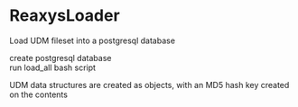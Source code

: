 # ReaxysLoader
Load UDM fileset into a postgresql database

create postgresql database<br>
run load_all bash script

UDM data structures are created as objects, with an MD5 hash key created on the contents<br>

